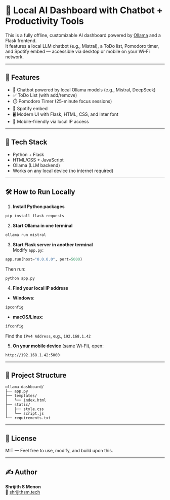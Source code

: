 
# 🧠 Local AI Dashboard with Chatbot + Productivity Tools

This is a fully offline, customizable AI dashboard powered by [Ollama](https://ollama.com/) and a Flask frontend.  
It features a local LLM chatbot (e.g., Mistral), a ToDo list, Pomodoro timer, and Spotify embed — accessible via desktop or mobile on your Wi-Fi network.

---

## 🚀 Features

- 🤖 Chatbot powered by local Ollama models (e.g., Mistral, DeepSeek)
- ✅ ToDo List (with add/remove)
- ⏱️ Pomodoro Timer (25-minute focus sessions)
- 🎵 Spotify embed
- 🖥️ Modern UI with Flask, HTML, CSS, and Inter font
- 📱 Mobile-friendly via local IP access

---

## 🧠 Tech Stack

- Python + Flask
- HTML/CSS + JavaScript
- Ollama (LLM backend)
- Works on any local device (no internet required)

---

## 🛠 How to Run Locally

1. **Install Python packages**  
```bash
pip install flask requests
```

2. **Start Ollama in one terminal**  
```bash
ollama run mistral
```

3. **Start Flask server in another terminal**  
Modify `app.py`:
```python
app.run(host="0.0.0.0", port=5000)
```
Then run:
```bash
python app.py
```

4. **Find your local IP address**

- **Windows**:  
```bash
ipconfig
```

- **macOS/Linux**:  
```bash
ifconfig
```

Find the `IPv4 Address`, e.g., `192.168.1.42`

5. **On your mobile device** (same Wi-Fi), open:  
```
http://192.168.1.42:5000
```

---

## 📁 Project Structure

```
ollama-dashboard/
├── app.py
├── templates/
│   └── index.html
├── static/
│   ├── style.css
│   └── script.js
└── requirements.txt
```

---

## 🧾 License

MIT — Feel free to use, modify, and build upon this.

---

## ✍️ Author

**Shrijith S Menon**  
🔗 [shrijithsm.tech](https://shrijithsm.tech)
